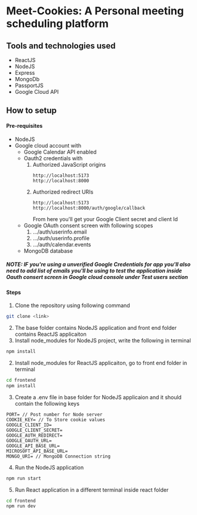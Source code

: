 # Meet-Cookies: A Personal meeting scheduling platform

## Tools and technologies used

- ReactJS
- NodeJS
- Express
- MongoDb
- PassportJS
- Google Cloud API

## How to setup

#### Pre-requisites

- NodeJS
- Google cloud account with
  - Google Calendar API enabled
  - Oauth2 credentials with
    1. Authorized JavaScript origins
       ```url
       http://localhost:5173
       http://localhost:8000
       ```
    2. Authorized redirect URIs
       ```url
       http://localhost:5173
       http://localhost:8000/auth/google/callback
       ```
       From here you'll get your Google Client secret and client Id
  - Google OAuth consent screen with following scopes
    1. .../auth/userinfo.email
    2. .../auth/userinfo.profile
    3. .../auth/calendar.events
  - MongoDB database

##### NOTE: IF you're using a unverified Google Credentials for app you'll also need to add list of emails you'll be using to test the application inside Oauth consert screen in Google cloud console under Test users section

#### Steps

1. Clone the repository using following command

```bash
git clone <link>
```

2.  The base folder contains NodeJS application and front end folder contains ReactJS applicaiton
3.  Install node_modules for NodeJS project, write the following in terminal

```bash
npm install
```

2. Install node_modules for ReactJS applicaiton, go to front end folder in terminal

```bash
cd frontend
npm install
```

3. Create a .env file in base folder for NodeJS applicaion and it should contain the following keys

```
PORT= // Post number for Node server
COOKIE_KEY= // To Store cookie values
GOOGLE_CLIENT_ID=
GOOGLE_CLIENT_SECRET=
GOOGLE_AUTH_REDIRECT=
GOOGLE_OAUTH_URL=
GOOGLE_API_BASE_URL=
MICROSOFT_API_BASE_URL=
MONGO_URI= // MongoDB Connection string
```

4. Run the NodeJS application

```bash
npm run start
```

5. Run React application in a different terminal inside react folder

```bash
cd frontend
npm run dev
```
